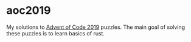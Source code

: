 # aoc2019
My solutions to [Advent of Code 2019](https://adventofcode.com/) puzzles.
The main goal of solving these puzzles is to learn basics of rust.
